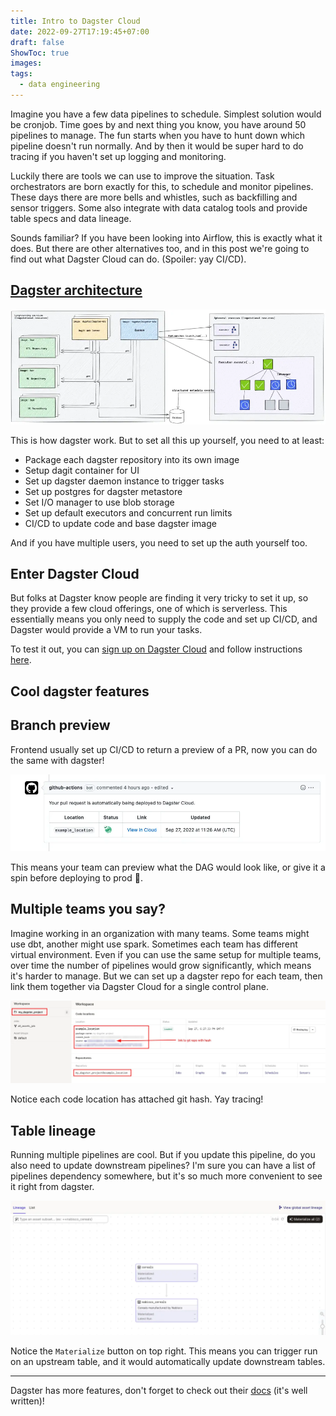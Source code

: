 ```yaml
---
title: Intro to Dagster Cloud
date: 2022-09-27T17:19:45+07:00
draft: false
ShowToc: true
images:
tags:
  - data engineering
---
```


Imagine you have a few data pipelines to schedule. Simplest solution would be cronjob. Time goes by and next thing you know, you have around 50 pipelines to manage. The fun starts when you have to hunt down which pipeline doesn't run normally. And by then it would be super hard to do tracing if you haven't set up logging and monitoring.

Luckily there are tools we can use to improve the situation. Task orchestrators are born exactly for this, to schedule and monitor pipelines. These days there are more bells and whistles, such as backfilling and sensor triggers. Some also integrate with data catalog tools and provide table specs and data lineage.

Sounds familiar? If you have been looking into Airflow, this is exactly what it does. But there are other alternatives too, and in this post we're going to find out what Dagster Cloud can do. (Spoiler: yay CI/CD).

## [Dagster architecture](https://docs.dagster.io/deployment/overview)

![dagster architecture](images/2022-09-27-19-27-01.webp)

This is how dagster work. But to set all this up yourself, you need to at least:

- Package each dagster repository into its own image
- Setup dagit container for UI
- Set up dagster daemon instance to trigger tasks
- Set up postgres for dagster metastore
- Set I/O manager to use blob storage
- Set up default executors and concurrent run limits
- CI/CD to update code and base dagster image

And if you have multiple users, you need to set up the auth yourself too.

## Enter Dagster Cloud

But folks at Dagster know people are finding it very tricky to set it up, so they provide a few cloud offerings, one of which is serverless. This essentially means you only need to supply the code and set up CI/CD, and Dagster would provide a VM to run your tasks.

To test it out, you can [sign up on Dagster Cloud](https://dagster.cloud/signup) and follow instructions [here](https://docs.dagster.io/dagster-cloud/getting-started/getting-started-with-serverless-deployment).

## Cool dagster features

## Branch preview

Frontend usually set up CI/CD to return a preview of a PR, now you can do the same with dagster!

![dagster pr branch deployment](images/2022-09-27-19-35-47.webp)

This means your team can preview what the DAG would look like, or give it a spin before deploying to prod 🚀.

## Multiple teams you say?

Imagine working in an organization with many teams. Some teams might use dbt, another might use spark. Sometimes each team has different virtual environment. Even if you can use the same setup for multiple teams, over time the number of pipelines would grow significantly, which means it's harder to manage. But we can set up a dagster repo for each team, then link them together via Dagster Cloud for a single control plane.

![dagster workspace](images/2022-09-27-19-41-55.webp)

Notice each code location has attached git hash. Yay tracing!

## Table lineage

Running multiple pipelines are cool. But if you update this pipeline, do you also need to update downstream pipelines? I'm sure you can have a list of pipelines dependency somewhere, but it's so much more convenient to see it right from dagster.

![dagster table lineage](images/2022-09-27-19-45-20.webp)

Notice the `Materialize` button on top right. This means you can trigger run on an upstream table, and it would automatically update downstream tables.

---

Dagster has more features, don't forget to check out their [docs](https://docs.dagster.io/) (it's well written)!
